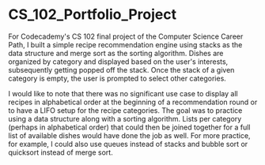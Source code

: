 # CS_102_Portfolio_Project
For Codecademy's CS 102 final project of the Computer Science Career Path, I built a simple recipe recommendation engine using stacks as the data structure and merge sort as the sorting algorithm. Dishes are organized by category and displayed based on the user's interests, subsequently getting popped off the stack. Once the stack of a given category is empty, the user is prompted to select other categories.

I would like to note that there was no significant use case to display all recipes in alphabetical order at the beginning of a recommendation round or to have a LIFO setup for the recipe categories. The goal was to practice using a data structure along with a sorting algorithm. Lists per category (perhaps in alphabetical order) that could then be joined together for a full list of available dishes would have done the job as well. For more practice, for example, I could also use queues instead of stacks and bubble sort or quicksort instead of merge sort.